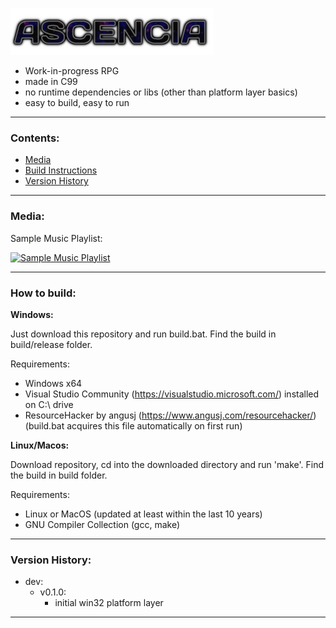 ![AscenciaLogo](https://raw.githubusercontent.com/phraggers/Ascencia/master/assets/title325.png)
- Work-in-progress RPG
- made in C99
- no runtime dependencies or libs (other than platform layer basics)
- easy to build, easy to run
<hr/>

### Contents:
- [Media](#media)
- [Build Instructions](#how-to-build)
- [Version History](#version-history)
<hr/>

### Media:

Sample Music Playlist:

[![Sample Music Playlist](https://img.youtube.com/vi/VPxGp1Hez1c/0.jpg)](https://www.youtube.com/watch?v=VPxGp1Hez1c&list=PLn6lleGn2j_0ufVMa55d1kJoaGlfpMJDl&pp=gAQBiAQB)

<hr/>

### How to build:

__Windows:__

Just download this repository and run build.bat.
Find the build in build/release folder.

Requirements:
- Windows x64
- Visual Studio Community (https://visualstudio.microsoft.com/) installed on C:\ drive
- ResourceHacker by angusj (https://www.angusj.com/resourcehacker/) (build.bat acquires this file automatically on first run)

__Linux/Macos:__

Download repository, cd into the downloaded directory and run 'make'.
Find the build in build folder.

Requirements:
- Linux or MacOS (updated at least within the last 10 years)
- GNU Compiler Collection (gcc, make)
<hr/>

### Version History:

- dev:
    - v0.1.0:
	    - initial win32 platform layer
<hr/>